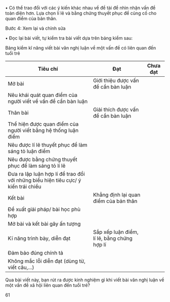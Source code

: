 • Có thể trao đổi với các ý kiến khác nhau về đề tài để nhìn nhận vấn đề toàn diện hơn. Lựa chọn lí lẽ và bằng chứng thuyết phục để củng cố cho quan điểm của bản thân.

Bước 4: Xem lại và chỉnh sửa

• Đọc lại bài viết, tự kiểm tra bài viết dựa trên bảng kiểm sau:

Bảng kiểm kĩ năng viết bài văn nghị luận về một vấn đề có liên quan đến tuổi trẻ

Tiêu chí | Đạt | Chưa đạt
--- | --- | ---
Mở bài | Giới thiệu được vấn đề cần bàn luận |
| Nêu khái quát quan điểm của người viết về vấn đề cần bàn luận |
Thân bài | Giải thích được vấn đề cần bàn luận |
| Thể hiện được quan điểm của người viết bằng hệ thống luận điểm |
| Nêu được lí lẽ thuyết phục để làm sáng tỏ luận điểm |
| Nêu được bằng chứng thuyết phục để làm sáng tỏ lí lẽ |
| Đưa ra lập luận hợp lí để trao đổi với những biểu hiện tiêu cực/ ý kiến trái chiều |
Kết bài | Khẳng định lại quan điểm của bản thân |
| Đề xuất giải pháp/ bài học phù hợp |
| Mở bài và kết bài gây ấn tượng |
Kĩ năng trình bày, diễn đạt | Sắp xếp luận điểm, lí lẽ, bằng chứng hợp lí |
| Đảm bảo đúng chính tả |
| Không mắc lỗi diễn đạt (dùng từ, viết câu,...) |

Qua bài viết này, bạn rút ra được kinh nghiệm gì khi viết bài văn nghị luận về một vấn đề xã hội liên quan đến tuổi trẻ?

61